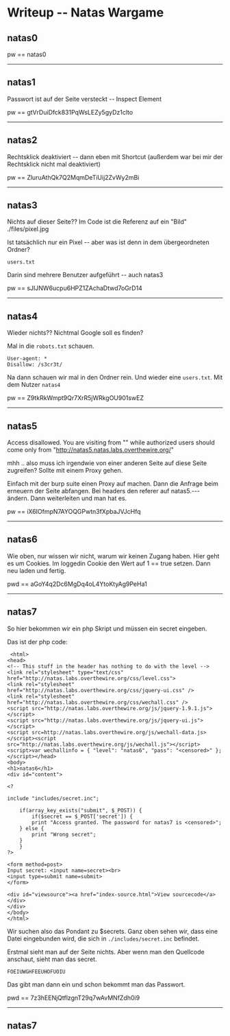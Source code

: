 # Writeup -- Natas Wargame

## natas0

pw == natas0


---
## natas1

Passwort ist auf der Seite versteckt -- Inspect Element

pw == gtVrDuiDfck831PqWsLEZy5gyDz1clto


---
## natas2

Rechtsklick deaktiviert -- dann eben mit Shortcut (außerdem war bei mir der Rechtsklick nicht mal deaktiviert)

pw == ZluruAthQk7Q2MqmDeTiUij2ZvWy2mBi


---
## natas3

Nichts auf dieser Seite?? Im Code ist die Referenz auf ein "Bild" ./files/pixel.jpg

Ist tatsächlich nur ein Pixel -- aber was ist denn in dem übergeordneten Ordner?

`users.txt`

Darin sind mehrere Benutzer aufgeführt -- auch natas3

pw == sJIJNW6ucpu6HPZ1ZAchaDtwd7oGrD14


---
## natas4

Wieder nichts?? Nichtmal Google soll es finden?

Mal in die `robots.txt` schauen.

```
User-agent: *
Disallow: /s3cr3t/
```

Na dann schauen wir mal in den Ordner rein. Und wieder eine `users.txt`. Mit dem Nutzer `natas4`

pw == Z9tkRkWmpt9Qr7XrR5jWRkgOU901swEZ


---
## natas5

Access disallowed. You are visiting from "" while authorized users should come only from "http://natas5.natas.labs.overthewire.org/" 

mhh .. also muss ich irgendwie von einer anderen Seite auf diese Seite zugreifen? Sollte mit einem Proxy gehen.

Einfach mit der burp suite einen Proxy auf machen. Dann die Anfrage beim erneuern der Seite abfangen. Bei headers den referer auf natas5.--- ändern. Dann weiterleiten und man hat es.

pw == iX6IOfmpN7AYOQGPwtn3fXpbaJVJcHfq 


---
## natas6

Wie oben, nur wissen wir nicht, warum wir keinen Zugang haben. Hier geht es um Cookies. Im loggedin Cookie den Wert auf 1 == true setzen. Dann neu laden und fertig.

pwd == aGoY4q2Dc6MgDq4oL4YtoKtyAg9PeHa1


---
## natas7

So hier bekommen wir ein php Skript und müssen ein secret eingeben.

Das ist der php code:
```
 <html>
<head>
<!-- This stuff in the header has nothing to do with the level -->
<link rel="stylesheet" type="text/css" href="http://natas.labs.overthewire.org/css/level.css">
<link rel="stylesheet" href="http://natas.labs.overthewire.org/css/jquery-ui.css" />
<link rel="stylesheet" href="http://natas.labs.overthewire.org/css/wechall.css" />
<script src="http://natas.labs.overthewire.org/js/jquery-1.9.1.js"></script>
<script src="http://natas.labs.overthewire.org/js/jquery-ui.js"></script>
<script src=http://natas.labs.overthewire.org/js/wechall-data.js></script><script src="http://natas.labs.overthewire.org/js/wechall.js"></script>
<script>var wechallinfo = { "level": "natas6", "pass": "<censored>" };</script></head>
<body>
<h1>natas6</h1>
<div id="content">

<?

include "includes/secret.inc";

    if(array_key_exists("submit", $_POST)) {
        if($secret == $_POST['secret']) {
        print "Access granted. The password for natas7 is <censored>";
    } else {
        print "Wrong secret";
    }
    }
?>

<form method=post>
Input secret: <input name=secret><br>
<input type=submit name=submit>
</form>

<div id="viewsource"><a href="index-source.html">View sourcecode</a></div>
</div>
</body>
</html>
```

Wir suchen also das Pondant zu $secrets. Ganz oben sehen wir, dass eine Datei eingebunden wird, die sich in `./includes/secret.inc` befindet.

Erstmal sieht man auf der Seite nichts. Aber wenn man den Quellcode anschaut, sieht man das secret.

`FOEIUWGHFEEUHOFUOIU`

Das gibt man dann ein und schon bekommt man das Passwort.

pwd == 7z3hEENjQtflzgnT29q7wAvMNfZdh0i9


---
## natas7

